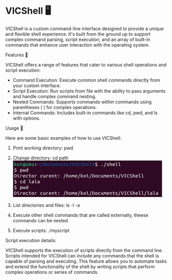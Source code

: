 # VICShell 🖥️

VICShell is a custom command-line interface designed to provide a unique and flexible shell experience. It's built from the ground up to support complex command parsing, script execution, and an array of built-in commands that enhance user interaction with the operating system.

Features 🌟

VICShell offers a range of features that cater to various shell operations and script execution:

* Command Execution: Execute common shell commands directly from your custom interface.
* Script Execution: Run scripts from file with the ability to pass arguments and handle complex command nesting.
* Nested Commands: Supports commands within commands using parentheses ( ) for complex operations.
* Internal Commands: Includes built-in commands like cd, pwd, and ls with options.

Usage 📖

Here are some basic examples of how to use VICShell:
1. Print working directory: pwd
2. Change directory: cd path
![pwd](images/pwd-cd.png)
3. List directories and files: ls -l -a
   
4. Execute other shell commands that are called externally, theese commands can be nested
   
5. Execute scripts: ./myscript


Script execution details:

VICShell supports the execution of scripts directly from the command line. Scripts intended for VICShell can include any commands that the shell is capable of parsing and executing. This feature allows you to automate tasks and extend the functionality of the shell by writing scripts that perform complex operations or series of commands.
